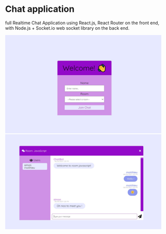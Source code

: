 # Chat application

 full Realtime Chat Application using React.js, React Router on the front end, with Node.js + Socket.io web socket library on the back end.

![screenshot1](https://github.com/kamilduvert/simple-chat/blob/main/Capture.JPG)
![screenshot1](https://github.com/kamilduvert/simple-chat/blob/main/Capture2.JPG)

